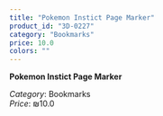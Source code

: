 ```yaml
---
title: "Pokemon Instict Page Marker"
product_id: "3D-0227"
category: "Bookmarks"
price: 10.0
colors: ""
---
```


**Pokemon Instict Page Marker**

*Category*: Bookmarks  
*Price*: ₪10.0

